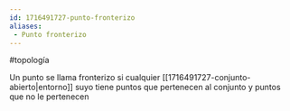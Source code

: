 ```yaml
---
id: 1716491727-punto-fronterizo
aliases:
 - Punto fronterizo
---
```


#topología 

Un punto se llama fronterizo si cualquier [[1716491727-conjunto-abierto|entorno]] suyo tiene puntos que pertenecen al conjunto y puntos que no le pertenecen